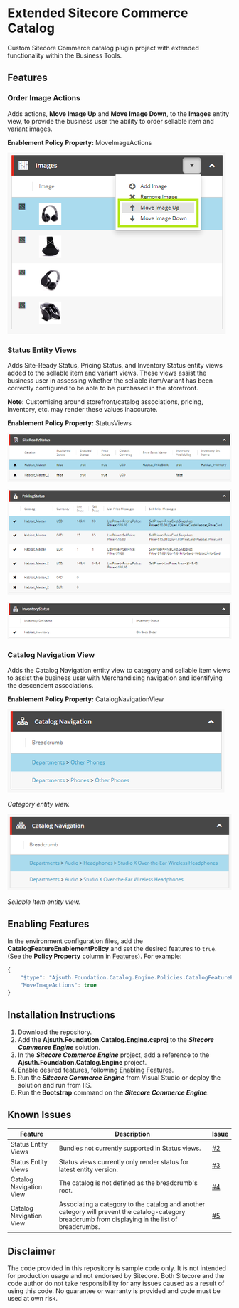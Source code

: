 # Extended Sitecore Commerce Catalog
Custom Sitecore Commerce catalog plugin project with extended functionality within the Business Tools.

## Features
### Order Image Actions
Adds actions, **Move Image Up** and **Move Image Down**, to the **Images** entity view, to provide the business user the ability to order sellable item and variant images.

**Enablement Policy Property:** MoveImageActions

![Order Image Actions](/images/order-image-actions.png)


### Status Entity Views
Adds Site-Ready Status, Pricing Status, and Inventory Status entity views added to the sellable item and variant views. These views assist the business user in assessing whether the sellable item/variant has been correctly configured to be able to be purchased in the storefront.

**Note:** Customising around storefront/catalog associations, pricing, inventory, etc. may render these values inaccurate.

**Enablement Policy Property:** StatusViews

![Order Image Actions](/images/site-ready-status-view.png)

![Order Image Actions](/images/pricing-status-view.png)

![Order Image Actions](/images/inventory-status-view.png)

### Catalog Navigation View
Adds the Catalog Navigation entity view to category and sellable item views to assist the business user with Merchandising navigation and identifying the descendent associations. 

**Enablement Policy Property:** CatalogNavigationView

![Order Image Actions](/images/catalog-breadcrumbs-category.png)

_Category entity view._

![Order Image Actions](/images/catalog-breadcrumbs-sellable-item.png)

_Sellable Item entity view._

## Enabling Features
In the environment configuration files, add the **CatalogFeatureEnablementPolicy** and set the desired features to `true`. (See the **Policy Property** column in [Features](https://github.com/ajsuth/Ajsuth.Foundation.Catalog.Engine/blob/master/README.md#features)). For example:
```javascript
{
	"$type": "Ajsuth.Foundation.Catalog.Engine.Policies.CatalogFeatureEnablementPolicy, Ajsuth.Foundation.Catalog.Engine",
	"MoveImageActions": true
}
```

## Installation Instructions
1. Download the repository.
2. Add the **Ajsuth.Foundation.Catalog.Engine.csproj** to the _**Sitecore Commerce Engine**_ solution.
3. In the _**Sitecore Commerce Engine**_ project, add a reference to the **Ajsuth.Foundation.Catalog.Engine** project.
4. Enable desired features, following [Enabling Features](https://github.com/ajsuth/Ajsuth.Foundation.Catalog.Engine/blob/master/README.md#enabling-features).
5. Run the _**Sitecore Commerce Engine**_ from Visual Studio or deploy the solution and run from IIS.
6. Run the **Bootstrap** command on the _**Sitecore Commerce Engine**_.  

## Known Issues
| Feature                 | Description | Issue |
| ----------------------- | ----------- | ----- |
| Status Entity Views     | Bundles not currently supported in Status views. | [#2](https://github.com/ajsuth/Ajsuth.Foundation.Catalog.Engine/issues/2) |
| Status Entity Views     | Status views currently only render status for latest entity version.| [#3](https://github.com/ajsuth/Ajsuth.Foundation.Catalog.Engine/issues/3) |
| Catalog Navigation View | The catalog is not defined as the breadcrumb's root. | [#4](https://github.com/ajsuth/Ajsuth.Foundation.Catalog.Engine/issues/4) |
| Catalog Navigation View | Associating a category to the catalog and another category will prevent the catalog-category breadcrumb from displaying in the list of breadcrumbs. | [#5](https://github.com/ajsuth/Ajsuth.Foundation.Catalog.Engine/issues/5) |

## Disclaimer
The code provided in this repository is sample code only. It is not intended for production usage and not endorsed by Sitecore.
Both Sitecore and the code author do not take responsibility for any issues caused as a result of using this code.
No guarantee or warranty is provided and code must be used at own risk.
